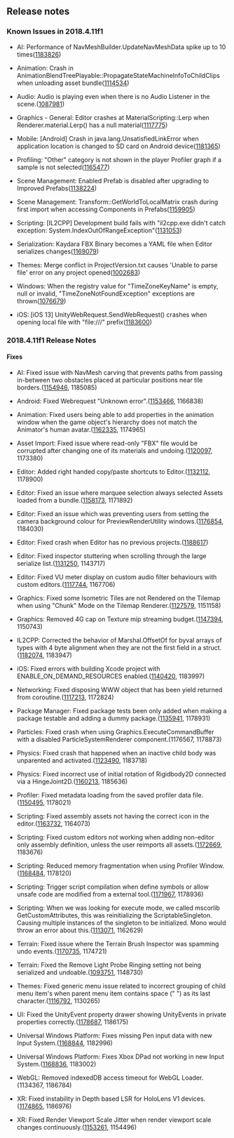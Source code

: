 ## Release notes

### Known Issues in 2018.4.11f1

-   AI: Performance of NavMeshBuilder.UpdateNavMeshData spike up to 10 times([1183826](https://issuetracker.unity3d.com/issues/performance-of-navmeshbuilder-dot-updatenavmeshdata-spike-up-to-10-times))

-   Animation: Crash in AnimationBlendTreePlayable::PropagateStateMachineInfoToChildClips when unloading asset bundle([1114534](https://issuetracker.unity3d.com/issues/crash-in-animationblendtreeplayable-propagatestatemachineinfotochildclips-when-unloading-asset-bundle))

-   Audio: Audio is playing even when there is no Audio Listener in the scene.([1087981](https://issuetracker.unity3d.com/issues/audio-is-playing-even-when-there-is-no-audio-listener-in-the-scene))

-   Graphics - General: Editor crashes at MaterialScripting::Lerp when Renderer.material.Lerp() has a null material([1117775](https://issuetracker.unity3d.com/issues/editor-crashes-at-materialscripting-lerp-when-renderer-dot-material-dot-lerp-has-a-null-material))

-   Mobile: \[Android\] Crash in java.lang.UnsatisfiedLinkError when application location is changed to SD card on Android device([1181365](https://issuetracker.unity3d.com/issues/android-crash-in-java-dot-lang-dot-unsatisfiedlinkerror-when-application-location-is-changed-to-sd-card-on-android-device))

-   Profiling: \"Other\" category is not shown in the player Profiler graph if a sample is not selected([1165477](https://issuetracker.unity3d.com/issues/other-category-is-not-shown-in-the-player-profiler-graph-if-a-sample-is-not-selected))

-   Scene Management: Enabled Prefab is disabled after upgrading to Improved Prefabs([1138224](https://issuetracker.unity3d.com/issues/enabled-prefab-is-disabled-after-upgrading-to-improved-prefabs))

-   Scene Management: Transform::GetWorldToLocalMatrix crash during first import when accessing Components in Prefabs([1159905](https://issuetracker.unity3d.com/issues/transform-getworldtolocalmatrix-crash-during-first-import-when-accessing-components-in-prefabs))

-   Scripting: \[IL2CPP\] Development build fails with \"il2cpp.exe didn\'t catch exception: System.IndexOutOfRangeException\"([1131053](https://issuetracker.unity3d.com/issues/il2cpp-development-build-fails-with-il2cpp-dot-exe-didnt-catch-exception-system-dot-indexoutofrangeexception))

-   Serialization: Kaydara FBX Binary becomes a YAML file when Editor serializes changes([1169079](https://issuetracker.unity3d.com/issues/kaydara-fbx-binary-becomes-a-yaml-file-when-editor-serializes-changes))

-   Themes: Merge conflict in ProjectVersion.txt causes \'Unable to parse file\' error on any project opened([1002683](https://issuetracker.unity3d.com/issues/merge-conflict-in-projectversion-dot-txt-causes-unable-to-parse-file-error-on-any-project-opened))

-   Windows: When the registry value for \"TimeZoneKeyName\" is empty, null or invalid, \"TimeZoneNotFoundException\" exceptions are thrown([1076679](https://issuetracker.unity3d.com/issues/timezonenotfoundexception-invalidtimezoneexception-error-when-registry-timezonekeyname-is-empty-crashes-editor-slash-build))

-   iOS: \[iOS 13\] UnityWebRequest.SendWebRequest() crashes when opening local file with \"file:///\" prefix([1183600](https://issuetracker.unity3d.com/issues/ios-13-unitywebrequest-dot-sendwebrequest-crashes-when-opening-local-file-with-file-slash-slash-slash-prefix))

### 2018.4.11f1 Release Notes

#### Fixes

-   AI: Fixed issue with NavMesh carving that prevents paths from passing in-between two obstacles placed at particular positions near tile borders.([1154946](https://issuetracker.unity3d.com/issues/navmesh-navmesh-fails-to-create-all-portals-connecting-two-tiles-when-having-obstacles-aligned-on-the-tile-borders), 1185085)

-   Android: Fixed Webrequest \"Unknown error\".([1153466](https://issuetracker.unity3d.com/issues/android-unitywebrequest-unknown-error), 1166838)

-   Animation: Fixed users being able to add properties in the animation window when the game object\'s hierarchy does not match the Animator\'s human avatar.([1162335](https://issuetracker.unity3d.com/issues/animation-failing-to-add-animation-property-to-the-parent-of-a-rigged-character), 1174965)

-   Asset Import: Fixed issue where read-only \"FBX\" file would be corrupted after changing one of its materials and undoing.([1120097](https://issuetracker.unity3d.com/issues/read-only-fbx-file-gets-corrupted-after-changing-one-of-its-materials-and-undoing), 1173380)

-   Editor: Added right handed copy/paste shortcuts to Editor.([1132112](https://issuetracker.unity3d.com/issues/right-handed-copy-and-paste-doesnt-work-when-used-in-the-hierarchy), 1178900)

-   Editor: Fixed an issue where marquee selection always selected Assets loaded from a bundle.([1158173](https://issuetracker.unity3d.com/issues/rect-selecting-in-the-scene-view-always-pick-objects-loaded-from-asset-bundle), 1171892)

-   Editor: Fixed an issue which was preventing users from setting the camera background colour for PreviewRenderUtility windows.([1176854](https://issuetracker.unity3d.com/issues/previewrenderutility-dot-camera-dot-backgroundcolor-doesnt-have-any-effect-on-the-preview-window), 1184030)

-   Editor: Fixed crash when Editor has no previous projects.([1188617](https://issuetracker.unity3d.com/issues/crash-on-appendpathnameimpl-when-pressing-on-projects-tab-in-2018-dot-4-10f1-legacy-launcher))

-   Editor: Fixed inspector stuttering when scrolling through the large serialize list.([1131250](https://issuetracker.unity3d.com/issues/inspector-is-stuttering-when-scrolling-through-the-large-serializable-list-on-the-scriptable-object-in-the-inspector), 1143717)

-   Editor: Fixed VU meter display on custom audio filter behaviours with custom editors.([1117744](https://issuetracker.unity3d.com/issues/onaudiofilterread-meter-disappears-when-using-a-custom-editor), 1167706)

-   Graphics: Fixed some Isometric Tiles are not Rendered on the Tilemap when using \"Chunk\" Mode on the Tilemap Renderer.([1127579](https://issuetracker.unity3d.com/issues/some-isometric-tiles-are-not-rendered-on-the-tilemap-when-using-chunk-mode-on-the-tilemap-renderer), 1151158)

-   Graphics: Removed 4G cap on Texture mip streaming budget.([1147394](https://issuetracker.unity3d.com/issues/qualitysettings-dot-streamingmipmapsmemorybudget-is-always-clamped-down-to-4096-mb-even-on-64-bit-systems), 1150743)

-   IL2CPP: Corrected the behavior of Marshal.OffsetOf for byval arrays of types with 4 byte alignment when they are not the first field in a struct.([1182074](https://issuetracker.unity3d.com/issues/64bit-il2cpp-marshal-dot-offsetof-returns-incorrect-offset), 1183947)

-   iOS: Fixed errors with building Xcode project with ENABLE_ON_DEMAND_RESOURCES enabled.([1140420](https://issuetracker.unity3d.com/issues/ios-odr-xcode-fails-building-project-which-uses-on-demand-resources), 1183997)

-   Networking: Fixed disposing WWW object that has been yield returned from coroutine.([1117213](https://issuetracker.unity3d.com/issues/argumentnullexception-is-thrown-when-yielding-and-disposing-a-www-object), 1172824)

-   Package Manager: Fixed package tests been only added when making a package testable and adding a dummy package.([1135941](https://issuetracker.unity3d.com/issues/package-tests-are-only-added-when-making-a-package-testable-and-adding-a-dummy-package), 1178931)

-   Particles: Fixed crash when using Graphics.ExecuteCommandBuffer with a disabled ParticleSystemRenderer component.(1176567, 1178873)

-   Physics: Fixed crash that happened when an inactive child body was unparented and activated.([1123490](https://issuetracker.unity3d.com/issues/crash-when-moving-a-non-active-rigidbody-into-nested-rigidbodies-and-making-it-active-destroying-the-parent), 1183718)

-   Physics: Fixed incorrect use of initial rotation of Rigidbody2D connected via a HingeJoint2D.([1160213](https://issuetracker.unity3d.com/issues/hingejoint2d-angle-limits-are-not-respected-when-connected-objects-rotation-is-not-0), 1185636)

-   Profiler: Fixed metadata loading from the saved profiler data file.([1150495](https://issuetracker.unity3d.com/issues/saving-profiler-data-does-not-save-markers-metadata), 1178021)

-   Scripting: Fixed assembly assets not having the correct icon in the editor.([1163732](https://issuetracker.unity3d.com/issues/editor-assembly-icons-are-not-shown-correctly), 1164073)

-   Scripting: Fixed custom editors not working when adding non-editor only assembly definition, unless the user reimports all assets.([1172669](https://issuetracker.unity3d.com/issues/creating-assembly-definition-files-makes-the-editor-not-pick-up-custom-inspectors-until-restart), 1183676)

-   Scripting: Reduced memory fragmentation when using Profiler Window.([1168484](https://issuetracker.unity3d.com/issues/unity-leaks-memory-when-doing-assertion-with-interpolated-string-when-burst-compilation-is-off-and-profiler-is-recording), 1178120)

-   Scripting: Trigger script compilation when define symbols or allow unsafe code are modified from a external tool.([1171967](https://issuetracker.unity3d.com/issues/recompilation-is-not-triggered-when-projectsettings-dot-asset-file-changes-while-unity-is-open), 1178936)

-   Scripting: When we was looking for execute mode, we called mscorlib GetCustomAttributes, this was reinitializing the ScriptableSingleton. Causing multiple instances of the singleton to be initialized. Mono would throw an error about this.([1113071](https://issuetracker.unity3d.com/issues/constructors-called-multiple-times-on-scriptableobjects-with-custom-attributes), 1162629)

-   Terrain: Fixed issue where the Terrain Brush Inspector was spamming undo events.([1170735](https://issuetracker.unity3d.com/issues/having-the-custom-brush-menu-open-with-custom-brush-texture-set-to-none-breaks-undo-functionality), 1174721)

-   Terrain: Fixed the Remove Light Probe Ringing setting not being serialized and undoable.([1093751](https://issuetracker.unity3d.com/issues/terrain-remove-light-probe-ringing-not-serialized-and-tracked-by-undo-in-terrain-settings), 1148730)

-   Themes: Fixed generic menu issue related to incorrect grouping of child menu item\'s when parent menu item contains space (\" \") as its last character.([1116792](https://issuetracker.unity3d.com/issues/guicontent-items-in-genericmenu-containing-spaces-before-the-slash-symbol-are-not-grouped-correctly), 1130265)

-   UI: Fixed the UnityEvent property drawer showing UnityEvents in private properties correctly.([1178687](https://issuetracker.unity3d.com/issues/events-generated-by-the-player-input-component-do-not-have-callbackcontext-set-as-their-parameter-type), 1186175)

-   Universal Windows Platform: Fixes missing Pen input data with new Input System.([1168844](https://issuetracker.unity3d.com/issues/uwp-pen-some-input-is-missing-from-the-device), 1182996)

-   Universal Windows Platform: Fixes Xbox DPad not working in new Input System.([1168836](https://issuetracker.unity3d.com/issues/uwp-xbox-dpad-does-not-work), 1183002)

-   WebGL: Removed indexedDB access timeout for WebGL Loader.(1134367, 1186784)

-   XR: Fixed instability in Depth based LSR for HoloLens V1 devices.([1174865](https://issuetracker.unity3d.com/issues/hololens-holograms-are-jittering-since-unity-2018), 1186976)

-   XR: Fixed Render Viewport Scale Jitter when render viewport scale changes continuously.([1153261](https://issuetracker.unity3d.com/issues/xr-render-viewport-scale-jitter-when-render-viewport-scale-changes-continuously), 1154496)
